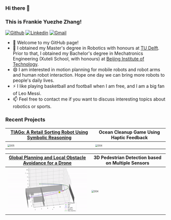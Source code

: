 ### Hi there 👋
### This is Frankie Yuezhe Zhang!

[![Github](https://img.shields.io/badge/-Github-000?style=flat&logo=Github&logoColor=white)](https://github.com/yuezhezhang)
[![Linkedin](https://img.shields.io/badge/-LinkedIn-blue?style=flat&logo=Linkedin&logoColor=white)](https://www.linkedin.com/in/yuezhe-frankie-zhang-a36b35197/)
[![Gmail](https://img.shields.io/badge/-Gmail-c14438?style=flat&logo=Gmail&logoColor=white)](mailto:zyz994141@gmail.com)

- 🔭 Welcome to my GitHub page! 
- 🌱 I obtained my Master's degree in Robotics with honours at [TU Delft](https://www.tudelft.nl/en/). Prior to that, I obtained my Bachelor's degree in Mechatronics Engineering (Xuteli School, with honours) at [Beijing Institute of Technology](https://english.bit.edu.cn/).
- 😄 I am interested in motion planning for mobile robots and robot arms and human robot interaction. Hope one day we can bring more robots to people's daily lives.
- ⚡  I like playing basketball and football when I am free, and I am a big fan of Leo Messi.
- 📫 Feel free to contact me if you want to discuss interesting topics about robotics or sports.

### Recent Projects
<!--
#### Global Planning and Local Obstacle Avoidance for a Drone
The draft paper can be found [here](https://www.researchgate.net/publication/358573208_Planning_Algorithm_for_a_Quadrotor_Drone).


![fig](https://github.com/yuezhezhang/yuezhezhang/blob/main/images/RO47005.gif)

#### 3D Pedestrian Detection based on Multiple Sensors
![fig](https://github.com/yuezhezhang/yuezhezhang/blob/main/images/RO47004.gif)
-->

| [TIAGo: A Retail Sorting Robot Using Symbolic Reasoning](https://www.researchgate.net/publication/359802991_TIAGo_A_Sorting_Robot_for_Hagelslag)  | Ocean Cleanup Game Using Haptic Feedback |
|---|---|
<img src="./images/RO47014.gif" alt="005" style="zoom: 50%;" /> | <img src="./images/RO47013.gif" alt="004" style="zoom: 50%;" /> |

| [Global Planning and Local Obstacle Avoidance for a Drone](https://github.com/Ruben-MR/Quadrotor_3D_planning_control) | 3D Pedestrian Detection based on Multiple Sensors |
|---|---|
<img src="./images/RO47005.gif" alt="005" style="zoom: 50%;" /> | <img src="./images/RO47004.gif" alt="004" style="zoom: 50%;" /> |

<!--
[![Frankie's github stats](https://github-readme-stats.vercel.app/api?username=yuezhezhang&count_private=true&show_icons=true&theme=solarized-light)](https://github.com/anuraghazra/github-readme-stats)

**yuezhezhang/yuezhezhang** is a ✨ _special_ ✨ repository because its `README.md` (this file) appears on your GitHub profile.

Here are some ideas to get you started:

- 🔭 I’m currently working on ...
- 🌱 I’m currently learning ...
- 👯 I’m looking to collaborate on ...
- 🤔 I’m looking for help with ...
- 💬 Ask me about ...
- 📫 How to reach me: ...
- 😄 Pronouns: ...
- ⚡ Fun fact: ...
-->
